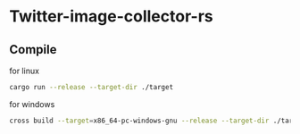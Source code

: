 # Twitter-image-collector-rs

## Compile
for linux
```sh
cargo run --release --target-dir ./target
```

for windows
```sh
cross build --target=x86_64-pc-windows-gnu --release --target-dir ./target
```
